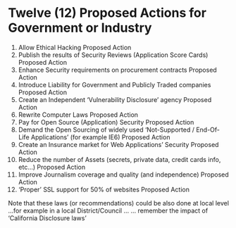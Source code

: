 # Twelve (12) Proposed Actions for Government or Industry

1) Allow Ethical Hacking Proposed Action
2) Publish the results of Security Reviews (Application Score Cards) Proposed Action
3) Enhance Security requirements on procurement contracts Proposed Action
4) Introduce Liability for Government and Publicly Traded companies Proposed Action
5) Create an Independent ‘Vulnerability Disclosure’ agency Proposed Action
6) Rewrite Computer Laws Proposed Action
7) Pay for Open Source (Application) Security Proposed Action
8) Demand the Open Sourcing of widely used ‘Not-Supported / End-Of-Life Applications’ (for example IE6) Proposed Action
9) Create an Insurance market for Web Applications’ Security Proposed Action
10) Reduce the number of Assets (secrets, private data, credit cards info, etc...) Proposed Action
11) Improve Journalism coverage and quality (and independence) Proposed Action
12) ‘Proper’ SSL support for 50% of websites Proposed Action


Note that these laws (or recommendations) could be also done at local level
	 	 	 ...for example in a local District/Council ...
	 	 	 	 	 ... remember the impact of
     ‘California Disclosure laws’